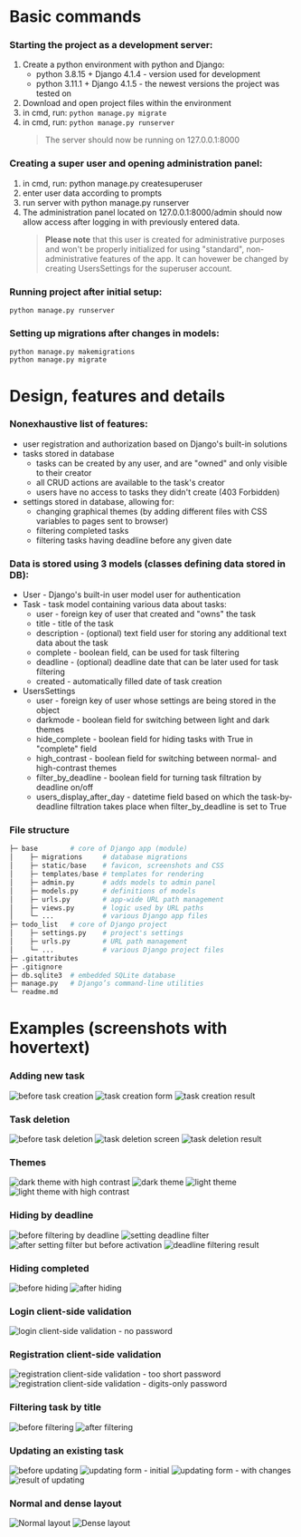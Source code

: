 # Basic commands

### Starting the project as a development server:

1. Create a python environment with python and Django:
   - python 3.8.15 + Django 4.1.4 - version used for development
   - python 3.11.1 + Django 4.1.5 - the newest versions the project was tested on
1. Download and open project files within the environment
1. in cmd, run: `python manage.py migrate`
1. in cmd, run: `python manage.py runserver`
   > The server should now be running on 127.0.0.1:8000

### Creating a super user and opening administration panel:

1. in cmd, run: python manage.py createsuperuser
1. enter user data according to prompts
1. run server with python manage.py runserver
1. The administration panel located on 127.0.0.1:8000/admin should now allow access after logging in with previously entered data.
   > **Please note** that this user is created for administrative purposes and won't be properly initialized for using "standard", non-administrative features of the app. It can hovewer be changed by creating UsersSettings for the superuser account.

### Running project after initial setup:

```
python manage.py runserver
```

### Setting up migrations after changes in models:

```
python manage.py makemigrations
python manage.py migrate
```

# Design, features and details

### Nonexhaustive list of features:

- user registration and authorization based on Django's built-in solutions
- tasks stored in database
  - tasks can be created by any user, and are "owned" and only visible to their creator
  - all CRUD actions are available to the task's creator
  - users have no access to tasks they didn't create (403 Forbidden)
- settings stored in database, allowing for:
  - changing graphical themes (by adding different files with CSS variables to pages sent to browser)
  - filtering completed tasks
  - filtering tasks having deadline before any given date

### Data is stored using 3 models (classes defining data stored in DB):

- User - Django's built-in user model user for authentication
- Task - task model containing various data about tasks:
  - user - foreign key of user that created and "owns" the task
  - title - title of the task
  - description - (optional) text field user for storing any additional text data about the task
  - complete - boolean field, can be used for task filtering
  - deadline - (optional) deadline date that can be later used for task filtering
  - created - automatically filled date of task creation
- UsersSettings
  - user - foreign key of user whose settings are being stored in the object
  - darkmode - boolean field for switching between light and dark themes
  - hide_complete - boolean field for hiding tasks with True in "complete" field
  - high_contrast - boolean field for switching between normal- and high-contrast themes
  - filter_by_deadline - boolean field for turning task filtration by deadline on/off
  - users_display_after_day - datetime field based on which the task-by-deadline filtration takes place when filter_by_deadline is set to True

### File structure

```py
├─ base        # core of Django app (module)
│    ├─ migrations     # database migrations
│    ├─ static/base    # favicon, screenshots and CSS
│    ├─ templates/base # templates for rendering
│    ├─ admin.py       # adds models to admin panel
│    ├─ models.py      # definitions of models
│    ├─ urls.py        # app-wide URL path management
│    ├─ views.py       # logic used by URL paths
│    └─ ...            # various Django app files
├─ todo_list   # core of Django project
│    ├─ settings.py    # project's settings
│    ├─ urls.py        # URL path management
│    └─ ...            # various Django project files
├─ .gitattributes
├─ .gitignore
├─ db.sqlite3  # embedded SQLite database
├─ manage.py   # Django’s command-line utilities
└─ readme.md
```

# Examples (screenshots with hovertext)

### Adding new task

![before task creation](base/static/base/screenshots/task_deletion2.png "before task creation")
![task creation form](base/static/base/screenshots/add_new_task.png "task creation form")
![task creation result](base/static/base/screenshots/add_new_task2.png "task creation result")

### Task deletion

![before task deletion](base/static/base/screenshots/add_new_task2.png "before task deletion")
![task deletion screen](base/static/base/screenshots/task_deletion.png "task deletion screen")
![task deletion result](base/static/base/screenshots/task_deletion2.png "task deletion result")

### Themes

![dark theme with high contrast](base/static/base/screenshots/dark_contrast.png "dark theme with high contrast")
![dark theme](base/static/base/screenshots/dark.png "dark theme")
![light theme](base/static/base/screenshots/light.png "light theme")
![light theme with high contrast](base/static/base/screenshots/light_contrast.png "light theme with high contrast")

### Hiding by deadline

![before filtering by deadline](base/static/base/screenshots/dark_contrast.png "before filtering by deadline")
![setting deadline filter](base/static/base/screenshots/hide_by_deadline0.png "setting deadline filter")
![after setting filter but before activation](base/static/base/screenshots/hide_completed_1.png "after setting filter but before activation")
![deadline filtering result](base/static/base/screenshots/hide_by_deadline.png "deadline filtering result")

### Hiding completed

![before hiding](base/static/base/screenshots/hide_completed_1.png "before hiding")
![after hiding](base/static/base/screenshots/hide_completed_2.png "after hiding")

### Login client-side validation

![login client-side validation - no password](base/static/base/screenshots/login_validation.png "login client-side validation - no password")

### Registration client-side validation

![registration client-side validation - too short password](base/static/base/screenshots/register_validation1.png "registration client-side validation - too short password")
![registration client-side validation - digits-only password](base/static/base/screenshots/register_validation2.png "registration client-side validation - digits-only password")

### Filtering task by title

![before filtering](base/static/base/screenshots/text%20filtering.png "before filtering")
![after filtering](base/static/base/screenshots/text%20filtering2.png "after filtering")

### Updating an existing task

![before updating](base/static/base/screenshots/task_deletion2.png "before updating")
![updating form - initial](base/static/base/screenshots/update_task.png "updating form - initial")
![updating form - with changes](base/static/base/screenshots/update_task_2.png "updating form - with changes")
![result of updating](base/static/base/screenshots/update_task_3.png "result of updating")

### Normal and dense layout

![Normal layout](base/static/base/screenshots/normal_layout.png "Normal layout")
![Dense layout](base/static/base/screenshots/dense_layout.png "Dense layout")
